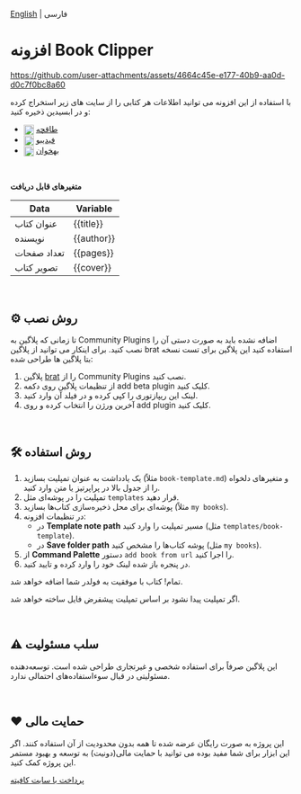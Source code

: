 [English](README.md) | فارسی


# افزونه Book Clipper

https://github.com/user-attachments/assets/4664c45e-e177-40b9-aa0d-d0c7f0bc8a60

با استفاده از این افزونه می توانید اطلاعات هر کتابی را از سایت های زیر استخراج کرده و در ابسیدین ذخیره کنید:

- <img src="https://www.google.com/s2/favicons?sz=64&amp;domain=https%3a%2f%2ftaaghche.com%2f" width="18px" height="18px" align="center"> [طاقچه](https://taaghche.com/)
- <img src="https://www.google.com/s2/favicons?sz=64&amp;domain=https%3a%2f%2ffidibo.com%2f" width="18px" height="18px" align="center"> [فیدیبو](https://fidibo.com/)
- <img src="https://www.google.com/s2/favicons?sz=64&amp;domain=https%3a%2f%2fbehkhaan.ir%2f" width="18px" height="18px" align="center"> [بهخوان](https://behkhaan.ir/)

<br>

**متغیر‌های قابل دریافت**

| Data        | Variable              |
| ----------- | ------------------ |
| عنوان کتاب  | {{title}}  |
| نویسنده     | {{author}} |
| تعداد صفحات | {{pages}}  |
| تصویر کتاب  | {{cover}}  |


<br>

## ⚙️ روش نصب
تا زمانی که پلاگین به Community Plugins اضافه نشده باید به صورت دستی آن را نصب کنید. برای اینکار می توانید از پلاگین brat استفاده کنید این پلاگین برای تست نسخه بتا پلاگین ها طراحی شده:

1. پلاگین [brat](https://github.com/TfTHacker/obsidian42-brat) را از Community Plugins نصب کنید.
2. از تنظیمات پلاگین روی دکمه add beta plugin کلیک کنید.
3. لینک این ریپازتوری را کپی کرده و در فیلد آن وارد کنید. 
4. آخرین ورژن را انتخاب کرده و روی add plugin کلیک کنید.


<br>

## 🛠️ روش استفاده 
1. یک یادداشت به عنوان تمپلیت بسازید (مثلاً `book-template.md`) و متغیرهای دلخواه را از جدول بالا در پراپرتیز یا متن وارد کنید.
2. تمپلیت را در پوشه‌ای مثل `templates` قرار دهید.
3. پوشه‌ای برای محل ذخیره‌سازی کتاب‌ها بسازید (مثلاً `my books`).
4. در تنظیمات افزونه:
	- در **Template note path** مسیر تمپلیت را وارد کنید (مثل `templates/book-template`).
	- در **Save folder path** پوشه کتاب‌ها را مشخص کنید (مثل `my books`).
5. از **Command Palette** دستور `add book from url` را اجرا کنید.
6. در پنجره باز شده لینک خود را وارد کرده و تایید کنید.

تمام! کتاب با موفقیت به فولدر شما اضافه خواهد شد.

اگر تمپلیت پیدا نشود بر اساس تمپلیت پیشفرض فایل ساخته خواهد شد.

<br>

## ⚠️ سلب مسئولیت
این پلاگین صرفاً برای استفاده شخصی و غیرتجاری طراحی شده است. توسعه‌دهنده مسئولیتی در قبال سوءاستفاده‌های احتمالی ندارد.

<br>

## ❤️ حمایت مالی
این پروژه به صورت رایگان عرضه شده تا همه بدون محدودیت از آن استفاده کنند. اگر این ابزار برای شما مفید بوده می توانید با حمایت مالی(دونیت) به توسعه و بهبود مستمر این پروژه کمک کنید.

[پرداخت با سایت کافیته](https://www.coffeete.ir/ifard)

